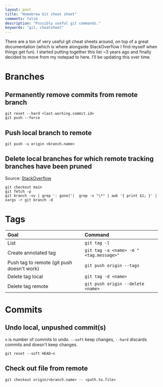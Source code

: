 ```yaml
---
layout: post
title: "Homebrew Git cheat sheet"
comments: false
description: "Possibly useful git commands."
keywords: "git, cheatsheet"
---
```


There are a ton of very useful git cheat sheets around, on top of a great documentation (which is where alongside StackOverflow I find myself when things get fun). I started putting together this list ~3 years ago and finally decided to move from my notepad to here. I'll be updating this over time.

# Branches
## Permanently remove commits from remote branch
```shell
git reset --hard <last.working.commit.id>
git push --force
```

## Push local branch to remote
```shell
git push -u origin <branch.name>
```

## Delete local branches for which remote tracking branches have been pruned
Source: [StackOverflow](https://stackoverflow.com/a/46192689/4186734) 
```shell
git checkout main
git fetch -p
git branch -vv | grep ': gone]'|  grep -v "\*" | awk '{ print $1; }' | xargs -r git branch -d
```

# Tags

| Goal | Command |
| :--- | :--- |
| List | `git tag -l` |
| Create annotated tag | `git tag -a <name> -m "<tag.message>"` |
| Push tag to remote (git push doesn't work) | `git push origin --tags` |
| Delete tag local | `git tag -d <name>` |
| Delete tag remote | `git push origin --delete <name>` |

# Commits
## Undo local, unpushed commit(s)
`n` is number of commits to undo. `--soft` keep changes, `--hard` discards commits and doesn't keep changes.
```shell
git reset --soft HEAD~n
```

## Check out file from remote
```shell
git checkout origin/<branch.name> -- <path.to.file>
```